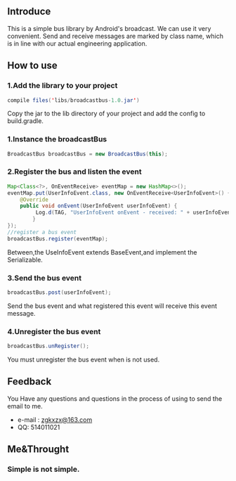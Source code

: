 ## Introduce

This is a simple bus library by Android's broadcast. We can use it very convenient. Send and receive messages are marked by class name, which is in line with our actual engineering application.

## How to use

### 1.Add the library to your project
```java
compile files('libs/broadcastbus-1.0.jar')
```
Copy the jar to the lib directory of your project and add the config to build.gradle.

### 1.Instance the broadcastBus
```java
BroadcastBus broadcastBus = new BroadcastBus(this);
```
### 2.Register the bus and listen the event
```java
Map<Class<?>, OnEventReceive> eventMap = new HashMap<>();
eventMap.put(UserInfoEvent.class, new OnEventReceive<UserInfoEvent>() {
    @Override
    public void onEvent(UserInfoEvent userInfoEvent) {
         Log.d(TAG, "UserInfoEvent onEvent - received: " + userInfoEvent.toString());
        }
});
//register a bus event       
broadcastBus.register(eventMap);
```
Between,the UseInfoEvent extends BaseEvent,and implement the Serializable.

### 3.Send the bus event
```java
broadcastBus.post(userInfoEvent);
```
Send the bus event and what registered this event will receive this event message.

### 4.Unregister the bus event
```java
broadcastBus.unRegister();
```
You must unregister the bus event when is not used.

## Feedback

You Have any questions and questions in the process of using to send the email to me.

* e-mail : zgkxzx@163.com
* QQ:  514011021

## Me&Throught

### Simple is not simple.
